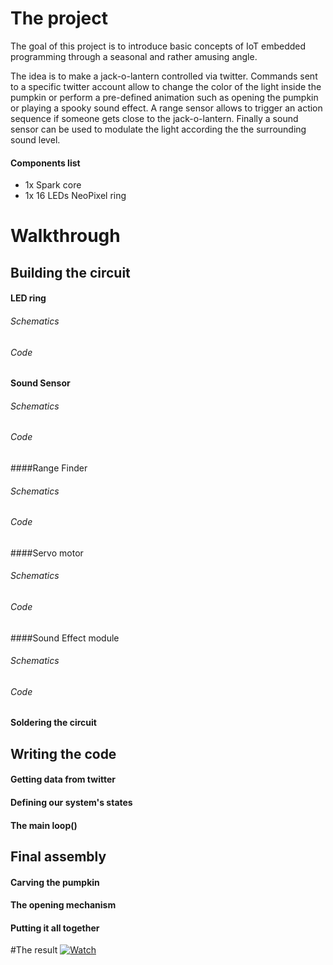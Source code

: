 # The project 
The goal of this project is to introduce basic concepts of IoT embedded programming through a seasonal and rather amusing angle. 

The idea is to make a jack-o-lantern controlled via twitter. Commands sent to a specific twitter account allow to change the color
of the light inside the pumpkin or perform a pre-defined animation such as opening the pumpkin or playing a spooky sound effect. 
A range sensor allows to trigger an action sequence if someone gets close to the jack-o-lantern. Finally a sound sensor can be used
to modulate the light according the the surrounding sound level. 

#### Components list
* 1x Spark core
* 1x 16 LEDs NeoPixel ring 


# Walkthrough 
## Building the circuit 
#### LED ring
###### Schematics
###### Code

#### Sound Sensor
###### Schematics
###### Code

####Range Finder
###### Schematics
###### Code

####Servo motor
###### Schematics
###### Code

####Sound Effect module
###### Schematics
###### Code

#### Soldering the circuit


## Writing the code
#### Getting data from twitter
#### Defining our system's states
#### The main loop()

## Final assembly
#### Carving the pumpkin
#### The opening mechanism
#### Putting it all together 

#The result
[![Watch]()]()
